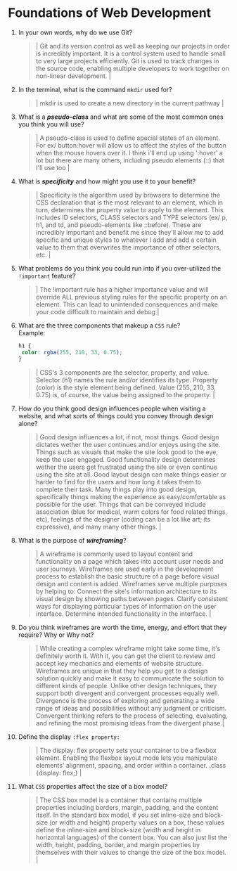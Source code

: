 # Foundations of Web Development

1. In your own words, why do we use Git?

   > | Git and its version control as well as keeping our projects in order is incredibly important. It is a control system used to handle small to very large projects efficiently. Git is used to track changes in the source code, enabling multiple developers to work together on non-linear development. |

2. In the terminal, what is the command `mkdir` used for?

   > | mkdir is used to create a new directory in the current pathway |

3. What is a **_pseudo-class_** and what are some of the most common ones you think you will use?

   > | A pseudo-class is used to define special states of an element. For ex/ button:hover will allow us to affect the styles of the button when the mouse hovers over it. I think i'll end up using ':hover' a lot but there are many others, including pseudo elements (::) that I'll use too |

4. What is **_specificity_** and how might you use it to your benefit?

   > | Specificity is the algorithm used by browsers to determine the CSS declaration that is the most relevant to an element, which in turn, determines the property value to apply to the element. This includes ID selectors, CLASS selectors and TYPE selectors (ex/ p, h1, and td, and pseudo-elements like ::before). These are incredibly important and benefit me since they'll allow me to add specific and unique styles to whatever I add and add a certain value to them that overwrites the importance of other selectors, etc. |

5. What problems do you think you could run into if you over-utilized the `!important` feature?

   > | The !important rule has a higher importance value and will override ALL previous styling rules for the specific property on an element. This can lead to unintended consequences and make your code difficult to maintain and debug |

6. What are the three components that makeup a `CSS` rule? <br> Example:

   ```css
   h1 {
   	color: rgba(255, 210, 33, 0.75);
   }
   ```

   > | CSS's 3 components are the selector, property, and value. Selector (h1) names the rule and/or identifies its type. Property (color) is the style element being defined. Value (255, 210, 33, 0.75) is, of course, the value being assigned to the property. |

7. How do you think good design influences people when visiting a website, and what sorts of things could you convey through design alone?

   > | Good design influences a lot, if not, most things. Good design dictates wether the user continues and/or enjoys using the site. Things such as visuals that make the site look good to the eye, keep the user engaged. Good functionality design determines wether the users get frustrated using the site or even continue using the site at all. Good layout design can make things easier or harder to find for the users and how long it takes them to complete their task. Many things play into good design, specifically things making the experience as easy/comfortable as possible for the user. Things that can be conveyed include association (blue for medical, warm colors for food related things, etc), feelings of the designer (coding can be a lot like art; its expressive), and many many other things. |

8. What is the purpose of **_wireframing_**?

   > | A wireframe is commonly used to layout content and functionality on a page which takes into account user needs and user journeys. Wireframes are used early in the development process to establish the basic structure of a page before visual design and content is added. Wireframes serve multiple purposes by helping to: Connect the site's information architecture to its visual design by showing paths between pages. Clarify consistent ways for displaying particular types of information on the user interface. Determine intended functionality in the interface. |

9. Do you think wireframes are worth the time, energy, and effort that they require? Why or Why not?

   > | While creating a complex wireframe might take some time, it's definitely worth it. With it, you can get the client to review and accept key mechanics and elements of website structure. Wireframes are unique in that they help you get to a design solution quickly and make it easy to communicate the solution to different kinds of people. Unlike other design techniques, they support both divergent and convergent processes equally well. Divergence is the process of exploring and generating a wide range of ideas and possibilities without any judgment or criticism. Convergent thinking refers to the process of selecting, evaluating, and refining the most promising ideas from the divergent phase.|

10.   Define the display `:flex property:`

      > | The display: flex property sets your container to be a flexbox element. Enabling the flexbox layout mode lets you manipulate elements' alignment, spacing, and order within a container. .class {display: flex;} |

11.   What `CSS` properties affect the size of a box model?
      > | The CSS box model is a container that contains multiple properties including borders, margin, padding, and the content itself. In the standard box model, if you set inline-size and block-size (or width and height) property values on a box, these values define the inline-size and block-size (width and height in horizontal languages) of the content box. You can also just list the width, height, padding, border, and margin properties by themselves with their values to change the size of the box model. |
